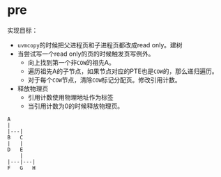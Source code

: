 # pre
实现目标：
* `uvmcopy`的时候把父进程页和子进程页都改成read only。建树
* 当尝试写一个read only的页的时候触发页写例外。
	* 向上找到第一个非`COW`的祖先A。
	* 遍历祖先A的子节点，如果节点对应的PTE也是`COW`的，那么递归遍历。
	* 对于每个`COW`节点，清除`COW`标记分配页。修改引用计数。
* 释放物理页
	* 引用计数使用物理地址作为标签
	* 当引用计数为0的时候释放物理页。
		
```
A
|
|---|
B   C
|   |  
D   E
	|
|---|---|
F   G   H
```